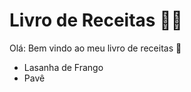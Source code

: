# Livro de Receitas :man_cook:

Olá: Bem vindo ao meu livro de receitas :handshake:

- Lasanha de Frango
- Pavê
